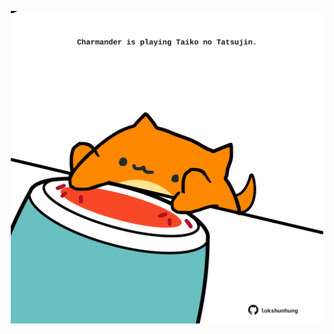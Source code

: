 <!-- built at 19/05/2022, 22:00:58 UTC -->
<p align="center">
  <img width="500" height="500" src="./ReadmeImage.svg">
</p>
